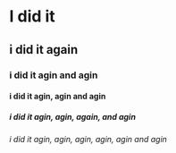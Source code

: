 # I did it
## i did it again
### i did it agin and agin
#### i did it agin, agin and agin 
##### i did it agin, agin, again, and agin
###### i did it agin, agin, agin, agin, agin and agin
